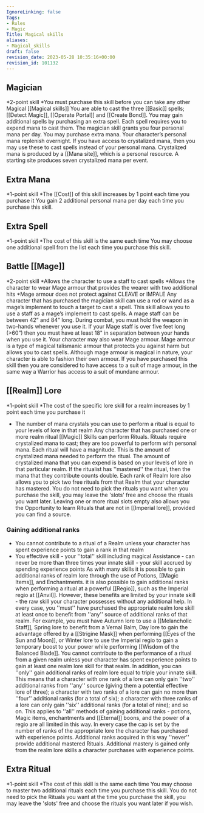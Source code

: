```yaml
---
IgnoreLinking: false
Tags:
- Rules
- Magic
Title: Magical skills
aliases:
- Magical_skills
draft: false
revision_date: 2023-05-28 10:35:16+00:00
revision_id: 101132
---
```


## Magician
*2-point skill
*You must purchase this skill before you can take any other Magical [[Magical skills]]
You are able to cast the three [[Basic]] spells; [[Detect Magic]], [[Operate Portal]] and [[Create Bond]]. You may gain additional spells by purchasing an extra spell.
Each spell requires you to expend mana to cast them. The magician skill grants you four personal mana per day. You may purchase extra mana. Your character’s personal mana replenish overnight.
If you have access to crystalized mana, then you may use these to cast spells instead of your personal mana. Crystalized mana is produced by a [[Mana site]], which is a personal resource. A starting site produces seven crystalized mana per event.
## Extra Mana
*1-point skill
*The [[Cost]] of this skill increases by 1 point each time you purchase it
You gain 2 additional personal mana per day each time you purchase this skill.
## Extra Spell
*1-point skill
*The cost of this skill is the same each time
You may choose one additional spell from the list each time you purchase this skill.
## Battle [[Mage]]
*2-point skill
*Allows the character to use a staff to cast spells
*Allows the character to wear Mage armour that provides the wearer with two additional hits
*Mage armour does not protect against CLEAVE or IMPALE
Any character that has purchased the magician skill can use a rod or wand as a mage’s implement to touch a target to cast a spell. This skill allows you to use a staff as a mage’s implement to cast spells. A mage staff can be between 42” and 84” long. During combat, you must hold the weapon in two-hands whenever you use it. If your Mage staff is over five feet long (>60”) then you must have at least 18" in separation between your hands when you use it.
Your character may also wear Mage armour. Mage armour is a type of magical talismanic armour that protects you against harm but allows you to cast spells. Although mage armour is magical in nature, your character is able to fashion their own armour. If you have purchased this skill then you are considered to have access to a suit of mage armour, in the same way a Warrior has access to a suit of mundane armour.
## [[Realm]] Lore
*1-point skill
*The cost of the specific lore skill for a realm increases by 1 point each time you purchase it
* The number of mana crystals you can use to perform a ritual is equal to your levels of lore in that realm
Any character that has purchased one or more realm ritual [[Magic]] Skills can perform Rituals. Rituals require crystalized mana to cast; they are too powerful to perform with personal mana. 
Each ritual will have a magnitude. This is the amount of crystalized mana needed to perform the ritual. The amount of crystalized mana that you can expend is based on your levels of lore in that particular realm. If the ritualist has ''mastered'' the ritual, then the mana that they contribute counts double.
Each rank of Realm lore also allows you to pick two free rituals from that Realm that your character has mastered. You do not need to pick the rituals you want when you purchase the skill, you may leave the 'slots' free and choose the rituals you want later. Leaving one or more ritual slots empty also allows you the Opportunity to learn Rituals that are not in [[Imperial lore]], provided you can find a source. 
### Gaining additional ranks
* You cannot contribute to a ritual of a Realm unless your character has spent experience points to gain a rank in that realm
* You effective skill - your ''total'' skill including magical Assistance - can never be more than three times your innate skill - your skill accrued by spending experience points
As with many skills it is possible to gain additional ranks of realm lore through the use of Potions, [[Magic Items]], and Enchantments. it is also possible to gain additional ranks when performing a ritual at a powerful [[Regio]], such as the Imperial regio at [[Anvil]]. However, these benefits are limited by your innate skill - the raw skill your character possesses without any additional help.
In every case, you ''must'' have purchased the appropriate realm lore skill at least once to benefit from ''any'' source of additional ranks of that realm. For example, you must have Autumn lore to use a [[Melancholic Staff]], Spring lore to benefit from a Vernal Balm, Day lore to gain the advantage offered by a [[Strigine Mask]] when performing [[Eyes of the Sun and Moon]], or Winter lore to use the Imperial regio to gain a temporary boost to your power while performing [[Wisdom of the Balanced Blade]]. You cannot contribute to the performance of a ritual from a given realm unless your character has spent experience points to gain at least one realm lore skill for that realm.
In addition, you can ''only'' gain additional ranks of realm lore equal to triple your innate skill. This means that a character with one rank of a lore can only gain ''two'' additional ranks from ''any'' source (giving them a potential effective lore of three); a character with two ranks of a lore can gain no more than ''four'' additional ranks (for a total of six); a character with three ranks of a lore can only gain ''six'' additional ranks (for a total of nine); and so on. This applies to ''all'' methods of gaining additional ranks - potions, Magic items, enchantments and [[Eternal]] boons, and the power of a regio are all limited in this way. In every case the cap is set by the number of ranks of the appropriate lore the character has purchased with experience points.
Additional ranks acquired in this way ''never'' provide additional mastered Rituals. Additional mastery is gained only from the realm lore skills a character purchases with experience points.
## Extra Ritual
*1-point skill
*The cost of this skill is the same each time
You may choose to master two additional rituals each time you purchase this skill. You do not need to pick the Rituals you want at the time you purchase the skill, you may leave the 'slots' free and choose the rituals you want later if you wish.